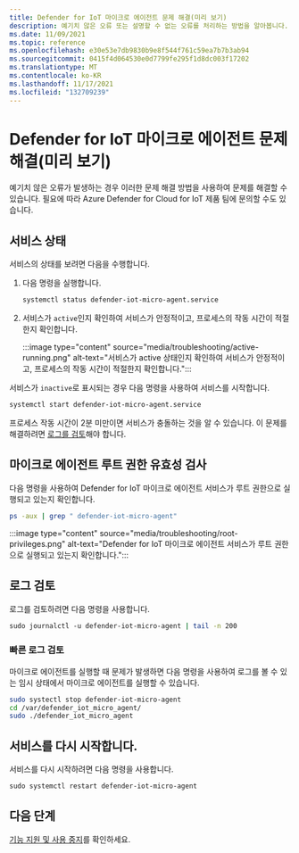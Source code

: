 ```yaml
---
title: Defender for IoT 마이크로 에이전트 문제 해결(미리 보기)
description: 예기치 않은 오류 또는 설명할 수 없는 오류를 처리하는 방법을 알아봅니다.
ms.date: 11/09/2021
ms.topic: reference
ms.openlocfilehash: e30e53e7db9830b9e8f544f761c59ea7b7b3ab94
ms.sourcegitcommit: 0415f4d064530e0d7799fe295f1d8dc003f17202
ms.translationtype: MT
ms.contentlocale: ko-KR
ms.lasthandoff: 11/17/2021
ms.locfileid: "132709239"
---
```

# <a name="defender-for-iot-micro-agent-troubleshooting-preview"></a>Defender for IoT 마이크로 에이전트 문제 해결(미리 보기)

예기치 않은 오류가 발생하는 경우 이러한 문제 해결 방법을 사용하여 문제를 해결할 수 있습니다. 필요에 따라 Azure Defender for Cloud for IoT 제품 팀에 문의할 수도 있습니다.   

## <a name="service-status"></a>서비스 상태 

서비스의 상태를 보려면 다음을 수행합니다. 

1. 다음 명령을 실행합니다.

    ```bash
    systemctl status defender-iot-micro-agent.service 
    ```

1. 서비스가 `active`인지 확인하여 서비스가 안정적이고, 프로세스의 작동 시간이 적절한지 확인합니다.

    :::image type="content" source="media/troubleshooting/active-running.png" alt-text="서비스가 active 상태인지 확인하여 서비스가 안정적이고, 프로세스의 작동 시간이 적절한지 확인합니다.":::

서비스가 `inactive`로 표시되는 경우 다음 명령을 사용하여 서비스를 시작합니다.

```bash
systemctl start defender-iot-micro-agent.service 
```

프로세스 작동 시간이 2분 미만이면 서비스가 충돌하는 것을 알 수 있습니다. 이 문제를 해결하려면 [로그를 검토](#review-the-logs)해야 합니다.

## <a name="validate-micro-agent-root-privileges"></a>마이크로 에이전트 루트 권한 유효성 검사

다음 명령을 사용하여 Defender for IoT 마이크로 에이전트 서비스가 루트 권한으로 실행되고 있는지 확인합니다.

```bash
ps -aux | grep " defender-iot-micro-agent"
```

:::image type="content" source="media/troubleshooting/root-privileges.png" alt-text="Defender for IoT 마이크로 에이전트 서비스가 루트 권한으로 실행되고 있는지 확인합니다.":::
## <a name="review-the-logs"></a>로그 검토 

로그를 검토하려면 다음 명령을 사용합니다.  

```bash
sudo journalctl -u defender-iot-micro-agent | tail -n 200 
```

### <a name="quick-log-review"></a>빠른 로그 검토

마이크로 에이전트를 실행할 때 문제가 발생하면 다음 명령을 사용하여 로그를 볼 수 있는 임시 상태에서 마이크로 에이전트를 실행할 수 있습니다.

```bash
sudo systectl stop defender-iot-micro-agent
cd /var/defender_iot_micro_agent/
sudo ./defender_iot_micro_agent
```

## <a name="restart-the-service"></a>서비스를 다시 시작합니다.

서비스를 다시 시작하려면 다음 명령을 사용합니다. 

```bash
sudo systemctl restart defender-iot-micro-agent 
```

## <a name="next-steps"></a>다음 단계

[기능 지원 및 사용 중지](edge-security-module-deprecation.md)를 확인하세요.
